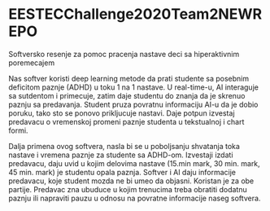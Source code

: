 # EESTECChallenge2020Team2NEWREPO

  Softversko resenje za pomoc pracenja nastave deci sa hiperaktivnim poremecajem
  
   Nas softver koristi deep learning metode da prati studente sa posebnim deficitom paznje (ADHD) u toku 1 na 1 nastave. 
    U real-time-u, AI interaguje sa sutdentom i primecuje, zatim daje studentu do znanja da je skrenuo paznju sa predavanja.
    Student pruza povratnu informaciju AI-u da je dobio poruku, tako sto se ponovo prikljucuje nastavi.
    Daje potpun izvestaj predavacu o vremenskoj promeni paznje studenta u tekstualnoj i chart formi.
    
   Dalja primena ovog softvera, nasla bi se u poboljsanju shvatanja toka nastave i vremena paznje za studente sa ADHD-om.
    Izvestaji izdati predavacu, daju uvid u kojim delovima nastave (15.min mark, 30 min. mark, 45 min. mark) je studentu opala paznja.
    Softver i AI daju informacije predavacu, koje student mozda ne bi umeo da objasni. Koristan je za obe partije.
    Predavac zna ubuduce u kojim trenucima treba obratiti dodatnu paznju ili napraviti pauzu u odnosu na povratne informacije naseg softvera.
